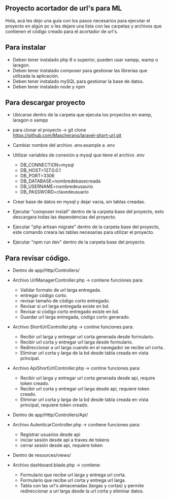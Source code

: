 ## Proyecto acortador de url's para ML

Hola, acá les dejo una guía con los pasos necesarios para ejecutar el proyecto en algún pc o les dejare una lista con las carpetas y archivos que contienen el código creado
para el acortador de url's.

## Para instalar

- Deben tener instalado php 8 o superior, pueden usar xampp, wamp o laragon.
- Deben tener instalado composer para gestionar las librerías que utilizada la aplicación.
- Deben tener instalado mySQL para gestionar la base de datos.
- Deben tener instalado node y npm

## Para descargar proyecto

- Ubicarse dentro de la carpeta que ejecuta los proyectos en wamp, laragon o xampp
- para clonar el proyecto -> git clone https://github.com/Mascherano/laravel-short-url.git
- Cambiar nombre del archivo .env.example a .env
- Utilizar variables de conexión a mysql que tiene el archivo .env

    - DB_CONNECTION=mysql
    - DB_HOST=127.0.0.1
    - DB_PORT=3306
    - DB_DATABASE=nombredebasecreada
    - DB_USERNAME=nombredeusaurio
    - DB_PASSWORD=clavedeusuario

- Crear base de datos en mysql y dejar vacia, sin tablas creadas.
- Ejecutar "composer install" dentro de la carpeta base del proyecto, esto descargara todas las dependencias del proyecto.
- Ejecutar "php artisan migrate" dentro de la carpeta base del proyecto, este comando creara las tablas necesarias para utilizar el proyecto.
- Ejecutar "npm run dev" dentro de la carpeta base del proyecto.

## Para revisar código.

- Dentro de app/Http/Controllers/

- Archivo UrlManagerController.php -> contiene funciones para: 

    - Validar formato de url larga entregada.
    - entregar código corto.
    - revisar tamaño de código corto entregado.
    - Revisar si url larga entregada existe en bd.
    - Revisar si código corto entregado existe en bd.
    - Guardar url larga entregada, código corto generado.

- Archivo ShortUrlController.php -> contine funciones para:

    - Recibir url larga y entregar url corta generada desde formulario.
    - Recibir url corta y entregar url larga desde formulario.
    - Redireccionar a url larga cuando en el navegador se recibe url corta.
    - Eliminar url corta y larga de la bd desde tabla creada en vista principal.

- Archivo ApiShortUrlController.php -> contine funciones para:

    - Recibir url larga y entregar url corta generada desde api, require token creado.
    - Recibir url corta y entregar url larga desde api, requiere token creado.
    - Eliminar url corta y larga de la bd desde tabla creada en vista principal, requiere token creado.

- Dentro de app/Http/Controllers/Api/

- Archivo AutenticarController.php -> contiene funciones para:

    - Registrar usuarios desde api
    - iniciar sesión desde api a traves de tokens
    - cerrar sesión desde api, requiere token

- Dentro de resources/views/

- Archivo dashboard.blade.php -> contiene:

    - Formulario que recibe url larga y entrega url corta.
    - Formulario que recibe url corta y entrega url larga.
    - Tabla con las url's almacenadas (largas y cortas) y permite redireccionar a url larga desde la url corta y eliminar datos.
